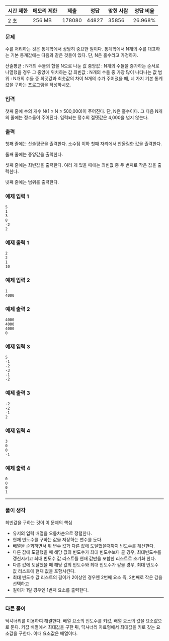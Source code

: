 |시간 제한|메모리 제한|제출|정답|맞힌 사람|정답 비율|
|---|---|---|---|---|---|
|2 초|256 MB|178080|44827|35856|26.968%|

### 문제
수를 처리하는 것은 통계학에서 상당히 중요한 일이다. 통계학에서 N개의 수를 대표하는 기본 통계값에는 다음과 같은 것들이 있다. 단, N은 홀수라고 가정하자.

산술평균 : N개의 수들의 합을 N으로 나눈 값
중앙값 : N개의 수들을 증가하는 순서로 나열했을 경우 그 중앙에 위치하는 값
최빈값 : N개의 수들 중 가장 많이 나타나는 값
범위 : N개의 수들 중 최댓값과 최솟값의 차이
N개의 수가 주어졌을 때, 네 가지 기본 통계값을 구하는 프로그램을 작성하시오.

### 입력
첫째 줄에 수의 개수 N(1 ≤ N ≤ 500,000)이 주어진다. 단, N은 홀수이다. 그 다음 N개의 줄에는 정수들이 주어진다. 입력되는 정수의 절댓값은 4,000을 넘지 않는다.

### 출력
첫째 줄에는 산술평균을 출력한다. 소수점 이하 첫째 자리에서 반올림한 값을 출력한다.

둘째 줄에는 중앙값을 출력한다.

셋째 줄에는 최빈값을 출력한다. 여러 개 있을 때에는 최빈값 중 두 번째로 작은 값을 출력한다.

넷째 줄에는 범위를 출력한다.

### 예제 입력 1 
```
5
1
3
8
-2
2
```
### 예제 출력 1 
```
2
2
1
10
```
### 예제 입력 2 
```
1
4000
```
### 예제 출력 2 
```
4000
4000
4000
0
```
### 예제 입력 3 
```
5
-1
-2
-3
-1
-2
```
### 예제 출력 3 
```
-2
-2
-1
2
```
### 예제 입력 4 
```
3
0
0
-1
```
### 예제 출력 4 
```
0
0
0
1
```
---
### 풀이 생각
최빈값을 구하는 것이 이 문제의 핵심 
- 유저의 입력 배열을 오름차순으로 정렬한다.
- 현재 빈도수를 구하는 값을 저장하는 변수를 둔다.
- 배열을 순회하면서 위 변수 값과 다른 값에 도달했을때까지 빈도수를 계산한다.
- 다른 값에 도달했을 때 해당 값의 빈도수가 최대 빈도수보다 클 경우, 최대빈도수를 갱신시키고 최대 빈도수 값 리스트를 현재 값만을 포함한 리스트로 초기화 한다.
- 다른 값에 도달했을 때 해당 값의 빈도수와 최대 빈도수가 같을 경우, 최대 빈도수 값 리스트에 현재 값을 포함시킨다.
- 최대 빈도수 값 리스트의 길이가 2이상인 경우엔 2번째 요소 즉, 2번째로 작은 값을 선택하고 
- 길이가 1일 경우엔 1번째 요소를 출력한다.

---
### 다른 풀이
딕셔너리를 이용하여 해결한다.
배열 요소의 빈도수를 키값, 배열 요소의 값을 요소값으로 둔다.
키값 배열에서 최대값을 구한 뒤, 딕셔너리 자료형에서 최대값을 키로 갖는 요소값을 구한다.
이때 요소값은 배열이다.